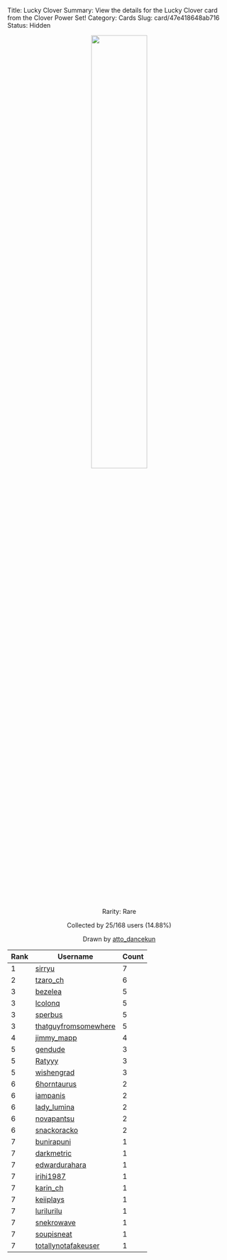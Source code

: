 Title: Lucky Clover
Summary: View the details for the Lucky Clover card from the Clover Power Set!
Category: Cards
Slug: card/47e418648ab716
Status: Hidden

<center><a href='/images/cards/47e418648ab716.png'><img src='/images/cards/47e418648ab716.png' width='50%'></a>

Rarity: Rare

Collected by 25/168 users (14.88%)

Drawn by <a href='https://twitter.com/atto_dancekun'>atto_dancekun</a></center>

<table class="table">
  <thead>
    <tr>
      <th scope="col">Rank</th>
      <th scope="col">Username</th>
      <th scope="col">Count</th>
    </tr>
  </thead>
  <tbody>
    <tr>
      <td>1</td>
      <td><a href="https://www.twitch.tv/sirryu">sirryu</a></td>
      <td>7</td>
      </tr>
    <tr>
      <td>2</td>
      <td><a href="https://www.twitch.tv/tzaro_ch">tzaro_ch</a></td>
      <td>6</td>
      </tr>
    <tr>
      <td>3</td>
      <td><a href="https://www.twitch.tv/bezelea">bezelea</a></td>
      <td>5</td>
      </tr>
    <tr>
      <td>3</td>
      <td><a href="https://www.twitch.tv/lcolonq">lcolonq</a></td>
      <td>5</td>
      </tr>
    <tr>
      <td>3</td>
      <td><a href="https://www.twitch.tv/sperbus">sperbus</a></td>
      <td>5</td>
      </tr>
    <tr>
      <td>3</td>
      <td><a href="https://www.twitch.tv/thatguyfromsomewhere">thatguyfromsomewhere</a></td>
      <td>5</td>
      </tr>
    <tr>
      <td>4</td>
      <td><a href="https://www.twitch.tv/jimmy_mapp">jimmy_mapp</a></td>
      <td>4</td>
      </tr>
    <tr>
      <td>5</td>
      <td><a href="https://www.twitch.tv/gendude">gendude</a></td>
      <td>3</td>
      </tr>
    <tr>
      <td>5</td>
      <td><a href="https://www.twitch.tv/ratyyy">Ratyyy</a></td>
      <td>3</td>
      </tr>
    <tr>
      <td>5</td>
      <td><a href="https://www.twitch.tv/wishengrad">wishengrad</a></td>
      <td>3</td>
      </tr>
    <tr>
      <td>6</td>
      <td><a href="https://www.twitch.tv/6horntaurus">6horntaurus</a></td>
      <td>2</td>
      </tr>
    <tr>
      <td>6</td>
      <td><a href="https://www.twitch.tv/iampanis">iampanis</a></td>
      <td>2</td>
      </tr>
    <tr>
      <td>6</td>
      <td><a href="https://www.twitch.tv/lady_lumina">lady_lumina</a></td>
      <td>2</td>
      </tr>
    <tr>
      <td>6</td>
      <td><a href="https://www.twitch.tv/novapantsu">novapantsu</a></td>
      <td>2</td>
      </tr>
    <tr>
      <td>6</td>
      <td><a href="https://www.twitch.tv/snackoracko">snackoracko</a></td>
      <td>2</td>
      </tr>
    <tr>
      <td>7</td>
      <td><a href="https://www.twitch.tv/bunirapuni">bunirapuni</a></td>
      <td>1</td>
      </tr>
    <tr>
      <td>7</td>
      <td><a href="https://www.twitch.tv/darkmetric">darkmetric</a></td>
      <td>1</td>
      </tr>
    <tr>
      <td>7</td>
      <td><a href="https://www.twitch.tv/edwardurahara">edwardurahara</a></td>
      <td>1</td>
      </tr>
    <tr>
      <td>7</td>
      <td><a href="https://www.twitch.tv/irihi1987">irihi1987</a></td>
      <td>1</td>
      </tr>
    <tr>
      <td>7</td>
      <td><a href="https://www.twitch.tv/karin_ch">karin_ch</a></td>
      <td>1</td>
      </tr>
    <tr>
      <td>7</td>
      <td><a href="https://www.twitch.tv/keiiplays">keiiplays</a></td>
      <td>1</td>
      </tr>
    <tr>
      <td>7</td>
      <td><a href="https://www.twitch.tv/lurilurilu">lurilurilu</a></td>
      <td>1</td>
      </tr>
    <tr>
      <td>7</td>
      <td><a href="https://www.twitch.tv/snekrowave">snekrowave</a></td>
      <td>1</td>
      </tr>
    <tr>
      <td>7</td>
      <td><a href="https://www.twitch.tv/soupisneat">soupisneat</a></td>
      <td>1</td>
      </tr>
    <tr>
      <td>7</td>
      <td><a href="https://www.twitch.tv/totallynotafakeuser">totallynotafakeuser</a></td>
      <td>1</td>
      </tr>
  </tbody>
</table>